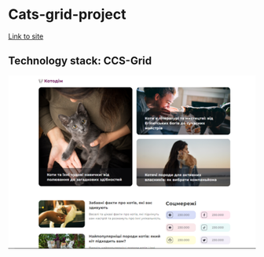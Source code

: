 # Cats-grid-project

[Link to site](https://svitlanaparyiska.github.io/cats-grid/ "Cats")

## Technology stack: CCS-Grid

![GitHub ReadMe](./img/readme.PNG)
